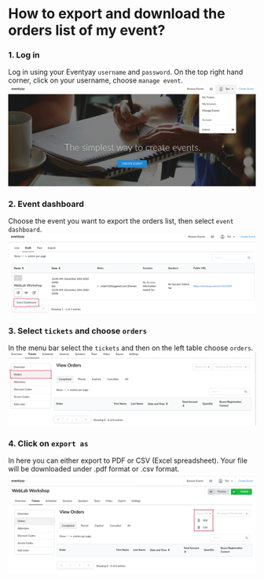 # How to export and download the orders list of my event?

### 1. Log in
Log in using your Eventyay `username` and `password`. On the top right hand corner, click on your username, choose `manage event`.
![order-attendees](/images/How-to-export-and-download-the-orders-list-of-my-event-1.png)

### 2. Event dashboard
Choose the event you want to export the orders list, then select `event dashboard`.
![order-attendees](/images/How-to-export-and-download-the-orders-list-of-my-event-2.png)

### 3. Select `tickets` and choose `orders`
In the menu bar select the `tickets` and then on the left table choose `orders`.
![order-attendees](/images/How-to-export-and-download-the-orders-list-of-my-event-3.png)

### 4. Click on `export as`
In here you can either export to PDF or CSV (Excel spreadsheet). Your file will be downloaded under .pdf format or .csv format.  
![order-attendees](/images/How-to-export-and-download-the-orders-list-of-my-event-4.png)
